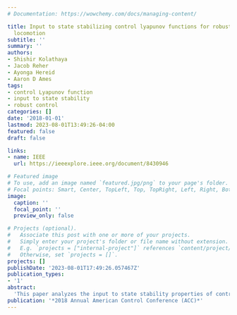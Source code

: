 ```yaml
---
# Documentation: https://wowchemy.com/docs/managing-content/

title: Input to state stabilizing control lyapunov functions for robust bipedal robotic
  locomotion
subtitle: ''
summary: ''
authors:
- Shishir Kolathaya
- Jacob Reher
- Ayonga Hereid
- Aaron D Ames
tags: 
- control Lyapunov function
- input to state stability
- robust control
categories: []
date: '2018-01-01'
lastmod: 2023-08-01T13:49:26-04:00
featured: false
draft: false

links:
- name: IEEE
  url: https://ieeexplore.ieee.org/document/8430946

# Featured image
# To use, add an image named `featured.jpg/png` to your page's folder.
# Focal points: Smart, Center, TopLeft, Top, TopRight, Left, Right, BottomLeft, Bottom, BottomRight.
image:
  caption: ''
  focal_point: ''
  preview_only: false

# Projects (optional).
#   Associate this post with one or more of your projects.
#   Simply enter your project's folder or file name without extension.
#   E.g. `projects = ["internal-project"]` references `content/project/deep-learning/index.md`.
#   Otherwise, set `projects = []`.
projects: []
publishDate: '2023-08-01T17:49:26.057467Z'
publication_types:
- '1'
abstract: 
  'This paper analyzes the input to state stability properties of controllers which stabilize hybrid periodic orbits. Systems that are input to state stable tend to be robust to modeling and sensing uncertainties. The main contribution of this paper is in the construction of control Lyapunov functions that do not just stabilize, but also input to state stabilize a given hybrid system. Bipedal robotic walking, which can be naturally modeled as a hybrid system, is analyzed under this class of controllers. Specifically, we will select a class of controllers via rapidly exponentially stabilizing control Lyapunov functions that stabilize bipedal robotic walking; typically modeled as hybrid periodic orbits. We will show with simulation results that given the control Lyapunov functions and the associated set of stabilizing controllers, there exist input to state stabilizing control Lyapunov functions and the associated set of controllers that input to state stabilize the given periodic orbit.'
publication: '*2018 Annual American Control Conference (ACC)*'
---
```

